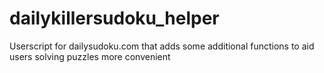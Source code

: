 # dailykillersudoku_helper
Userscript for dailysudoku.com that adds some additional functions to aid users solving puzzles more convenient
